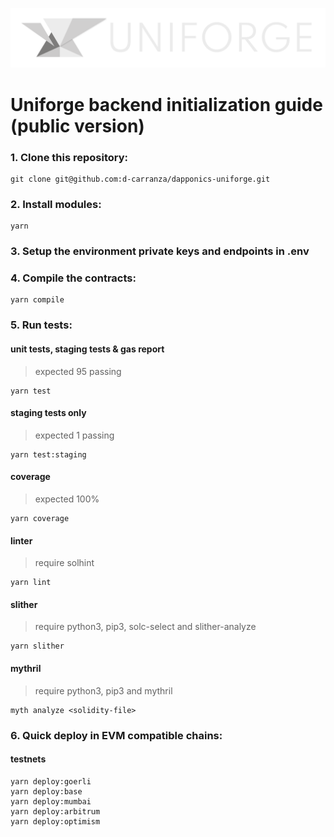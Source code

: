 <p align="center"><img src= "https://raw.githubusercontent.com/dapponics/uniforge/main/brand-assets/logos/png/Logo%20light.png" width="620" alt="Uniforge"></p>




# Uniforge backend initialization guide (public version)
### 1. Clone this repository:
```
git clone git@github.com:d-carranza/dapponics-uniforge.git
```

### 2. Install modules:
```
yarn
```

### 3. Setup the environment private keys and endpoints in .env

### 4. Compile the contracts:
```
yarn compile
```

### 5. Run tests:

#### unit tests, staging tests & gas report
>expected 95 passing
```
yarn test
```

#### staging tests only
>expected 1 passing
```
yarn test:staging
```

#### coverage
>expected 100%
```
yarn coverage
```

#### linter
>require solhint
```
yarn lint
```

#### slither 
>require python3, pip3, solc-select and slither-analyze
```
yarn slither
```

#### mythril
>require python3, pip3 and mythril
```
myth analyze <solidity-file>
```

### 6. Quick deploy in EVM compatible chains: 

#### testnets
```
yarn deploy:goerli
yarn deploy:base
yarn deploy:mumbai
yarn deploy:arbitrum
yarn deploy:optimism
```


